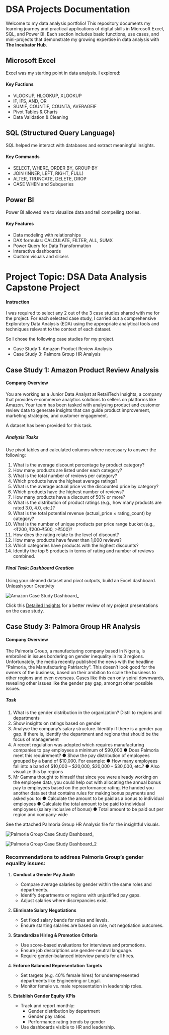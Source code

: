 # DSA Projects Documentation
Welcome to my data analysis portfolio! This repository documents my learning journey and practical applications of digital skills in Microsoft Excel, SQL, and Power BI. Each section includes basic functions, use cases, and mini-projects that demonstrate my growing expertise in data analysis with **The Incubator Hub**.

## Microsoft Excel
Excel was my starting point in data analysis. I explored:

#### Key Fuctions
- VLOOKUP, HLOOKUP, XLOOKUP
- IF, IFS, AND, OR
- SUMIF, COUNTIF, COUNTA, AVERAGEIF
- Pivot Tables & Charts
- Data Validation & Cleaning

## SQL (Structured Query Language)
SQL helped me interact with databases and extract meaningful insights.

#### Key Commands
- SELECT, WHERE, ORDER BY, GROUP BY
- JOIN (INNER, LEFT, RIGHT, FULL)
- ALTER, TRUNCATE, DELETE, DROP
- CASE WHEN and Subqueries

## Power BI
Power BI allowed me to visualize data and tell compelling stories.

#### Key Features
- Data modeling with relationships
- DAX formulas: CALCULATE, FILTER, ALL, SUMX
- Power Query for Data Transformation
- Interactive dashboards
- Custom visuals and slicers

# Project Topic: DSA Data Analysis Capstone Project
#### Instruction
I was required to select any 2 out of the 3 case studies shared with me for the project.
For each selected case study, I carried out a comprehensive Exploratory Data
Analysis (EDA) using the appropriate analytical tools and techniques relevant to the
context of each dataset.

So I chose the following case studies for my project.
- Case Study 1: Amazon Product Review Analysis
- Case Study 3: Palmora Group HR Analysis

## Case Study 1: Amazon Product Review Analysis
#### Company Overview
You are working as a Junior Data Analyst at RetailTech Insights, a company that provides e-commerce analytics solutions to sellers on platforms like Amazon. Your team has been
tasked with analysing product and customer review data to generate insights that can guide product improvement, marketing strategies, and customer engagement.

A dataset has been provided for this task.

##### Analysis Tasks
Use pivot tables and calculated columns where necessary to answer the following:
1. What is the average discount percentage by product category?
2. How many products are listed under each category?
3. What is the total number of reviews per category?
4. Which products have the highest average ratings?
5. What is the average actual price vs the discounted price by category?
6. Which products have the highest number of reviews?
7. How many products have a discount of 50% or more?
8. What is the distribution of product ratings (e.g., how many products are rated 3.0, 4.0, etc.)?
9. What is the total potential revenue (actual_price × rating_count) by category?
10. What is the number of unique products per price range bucket (e.g., <₹200, ₹200–₹500, >₹500)?
11. How does the rating relate to the level of discount?
12. How many products have fewer than 1,000 reviews?
13. Which categories have products with the highest discounts?
14. Identify the top 5 products in terms of rating and number of reviews combined.

##### Final Task: Dashboard Creation
Using your cleaned dataset and pivot outputs, build an Excel dashboard. Unleash your Creativity

![Amazon Case Study Dashboard_](https://github.com/user-attachments/assets/8b0579d9-d56a-41a8-9872-19504715a4a9)

Click this [Detailed Insights](https://github.com/user-attachments/files/21089735/Amazon.Case.Study.Project_DSA.xlsx) for a better review of my project presentations on the case study.




## Case Study 3: Palmora Group HR Analysis
#### Company Overview

The Palmoria Group, a manufacturing company based in Nigeria, is embroiled in issues bordering on gender inequality in its 3 regions. Unfortunately, the media recently published the news with the headline “Palmoria, the Manufacturing Patriarchy”. This doesn’t look good for the owners of the business, based on their ambition to scale the business to other regions and even overseas. Cases like this can only spiral downwards, revealing other issues like the gender pay gap, amongst other possible issues.


##### Task 
1. What is the gender distribution in the organization? Distil to regions and
departments
2. Show insights on ratings based on gender
3. Analyse the company’s salary structure. Identify if there is a gender pay gap. If there is, identify the department and regions that should be the focus of management
4. A recent regulation was adopted which requires manufacturing companies to pay employees a minimum of $90,000
● Does Palmoria meet this requirement?
● Show the pay distribution of employees grouped by a band of $10,000. For example: ● How many employees fall into a band of $10,000 – $20,000, $20,000 – $30,000,
etc.?
● Also visualize this by regions
5. Mr Gamma thought to himself that since you were already working on the employee data, you could help out with allocating the annual bonus pay to employees based on the performance rating. He handed you another data set that contains rules for making bonus payments and asked you to:
● Calculate the amount to be paid as a bonus to individual employees
● Calculate the total amount to be paid to individual employees (salary inclusive of bonus)
● Total amount to be paid out per region and company-wide

See the attached Palmoria Group HR Analysis file for the insightful visuals.

![Palmoria Group Case Study Dashboard_](https://github.com/user-attachments/assets/d0fd2077-6ca6-452e-9b81-102a1ffdebb9)

![Palmoria Group Case Study Dashboard_2](https://github.com/user-attachments/assets/0a7ac835-fd4d-4ad5-9bc3-9197101e1473)


### Recommendations to address Palmoria Group’s gender equality issues:
1. **Conduct a Gender Pay Audit:**
   - Compare average salaries by gender within the same roles and departments.
   - Identify departments or regions with unjustified pay gaps.
   - Adjust salaries where discrepancies exist.
  
2. **Eliminate Salary Negotiations**
   - Set fixed salary bands for roles and levels.
   - Ensure starting salaries are based on role, not negotiation outcomes.

3. **Standardize Hiring & Promotion Criteria**
   - Use score-based evaluations for interviews and promotions.
   - Ensure job descriptions use gender-neutral language.
   - Require gender-balanced interview panels for all hires.
  
4. **Enforce Balanced Representation Targets**
   - Set targets (e.g. 40% female hires) for underrepresented departments like Engineering or Legal.
   - Monitor female vs. male representation in leadership roles.
  
5. **Establish Gender Equity KPIs**
   - Track and report monthly:
       - Gender distribution by department
       - Gender pay ratios
       - Performance rating trends by gender
   - Use dashboards visible to HR and leadership.
